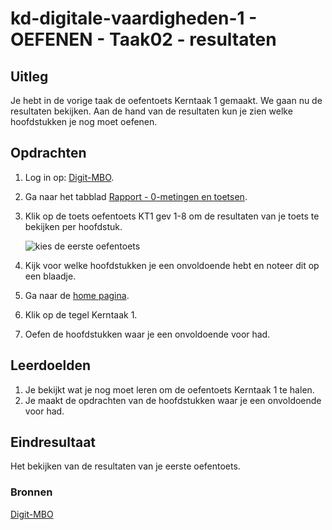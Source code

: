 # kd-digitale-vaardigheden-1 - OEFENEN - Taak02 - resultaten

## Uitleg

Je hebt in de vorige taak de oefentoets Kerntaak 1 gemaakt. We gaan nu de resultaten bekijken.
Aan de hand van de resultaten kun je zien welke hoofdstukken je nog moet oefenen.

## Opdrachten

1. Log in op: [Digit-MBO](https://entree.instruct.nl/?elo=digit-mbo).
2. Ga naar het tabblad [Rapport - 0-metingen en toetsen](https://digit-mbo.nl/student/results/toetsen/1/).
3. Klik op de toets oefentoets KT1 gev 1-8 om de resultaten van je toets te bekijken per hoofdstuk.

    ![kies de eerste oefentoets](images/hoofdstukken.PNG)

4. Kijk voor welke hoofdstukken je een onvoldoende hebt en noteer dit op een blaadje.
5. Ga naar de [home pagina](https://digit-mbo.nl/student/home/).
6. Klik op de tegel Kerntaak 1.
7. Oefen de hoofdstukken waar je een onvoldoende voor had.

## Leerdoelden

1. Je bekijkt wat je nog moet leren om de oefentoets Kerntaak 1 te halen.
2. Je maakt de opdrachten van de hoofdstukken waar je een onvoldoende voor had.

## Eindresultaat

Het bekijken van de resultaten van je eerste oefentoets.

### Bronnen

[Digit-MBO](https://entree.instruct.nl/?elo=digit-mbo)

